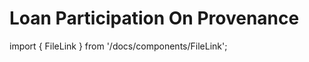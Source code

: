 # Loan Participation On Provenance

import { FileLink } from '/docs/components/FileLink';

<FileLink
  text="Loan Participation On Provenance.pdf"
  url="/whitepapers/Loan%20Participation%20On%20Provenance.pdf"
/>
